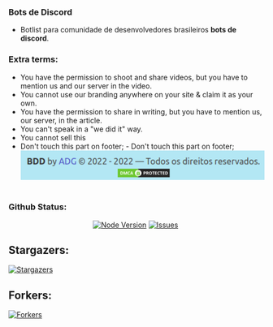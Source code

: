 ### Bots de Discord
- Botlist para comunidade de desenvolvedores brasileiros **bots de discord**.
### Extra terms:
- You have the permission to shoot and share videos, but you have to mention us and our server in the video.
- You cannot use our branding anywhere on your site & claim it as your own.
- You have the permission to share in writing, but you have to mention us, our server, in the article.
- You can't speak in a "we did it" way.
- You cannot sell this
- Don't touch this part on footer;
<a>- Don't touch this part on footer;</a><br>
<img width="512" src="/assets/bdd_footer.png"><br><br>
### Github Status:
<p align="center">
<a href="https://nodejs.org/en/download/"><img src="https://img.shields.io/badge/Node.JS-43853D.svg?style=for-the-badge&amp;logo=node.js&amp;logoColor=white" alt="Node Version"></a> <a href="https://github.com/botsddiscord/botsdediscord/issues"><img src="https://img.shields.io/github/issues/botsddiscord/botsdediscord?style=for-the-badge&amp;color=green" alt="Issues"></a> <a href="https://github.com/botsddiscord/botsdediscord/pulls"><img src="https://img.shields.io/github/issues-pr/botsddiscord/botsdediscord?style=for-the-badge&amp;color=green" alt=""></a>
<h2 id="-stargazers-">Stargazers:</h2>
<p><a href="https://github.com/botsddiscord/botsdediscord/stargazers"><img src="https://reporoster.com/stars/botsddiscord/botsdediscord" alt="Stargazers"></a></p>
<h2 id="-forkers-">Forkers:</h2>
<p><a href="https://github.com/botsddiscord/botsdediscord/network/members"><img src="https://reporoster.com/forks/botsddiscord/botsdediscord" alt="Forkers"></a></p>
</p>